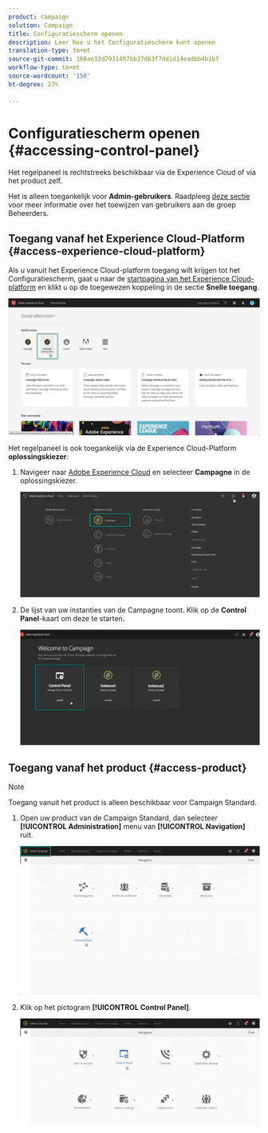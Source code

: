 ```yaml
---
product: campaign
solution: Campaign
title: Configuratiescherm openen
description: Leer hoe u het Configuratiescherm kunt openen
translation-type: tm+mt
source-git-commit: 168ae32d7931497bb37d63f7dd1d14eadbb4b1bf
workflow-type: tm+mt
source-wordcount: '158'
ht-degree: 27%

---
```



# Configuratiescherm openen {#accessing-control-panel}

Het regelpaneel is rechtstreeks beschikbaar via de Experience Cloud of via het product zelf.

Het is alleen toegankelijk voor **Admin-gebruikers**. Raadpleeg [deze sectie](../../discover/using/managing-permissions.md) voor meer informatie over het toewijzen van gebruikers aan de groep Beheerders.

## Toegang vanaf het Experience Cloud-Platform {#access-experience-cloud-platform}

Als u vanuit het Experience Cloud-platform toegang wilt krijgen tot het Configuratiescherm, gaat u naar de [startpagina van het Experience Cloud-platform](https://experiencecloud.adobe.com/) en klikt u op de toegewezen koppeling in de sectie **Snelle toegang**.

![](assets/do-not-localize/quickaccess.png)

Het regelpaneel is ook toegankelijk via de Experience Cloud-Platform **oplossingskiezer**:

1. Navigeer naar [Adobe Experience Cloud](https://experiencecloud.adobe.com/) en selecteer **Campagne** in de oplossingskiezer.

   ![](assets/do-not-localize/control_panel_access1.png)

1. De lijst van uw instanties van de Campagne toont. Klik op de **Control Panel**-kaart om deze te starten.

   ![](assets/do-not-localize/control_panel_access2.png)

## Toegang vanaf het product {#access-product}

>[!NOTE]
>
>Toegang vanuit het product is alleen beschikbaar voor Campaign Standard.

1. Open uw product van de Campaign Standard, dan selecteer **[!UICONTROL Administration]** menu van **[!UICONTROL Navigation]** ruit.

   ![](assets/control_panel_access3.png)

1. Klik op het pictogram **[!UICONTROL Control Panel]**.

   ![](assets/control_panel_access4.png)
